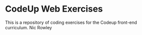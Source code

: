 # CodeUp Web Exercises

This is a repository of coding exercises for the Codeup front-end curriculum.
Nic Rowley